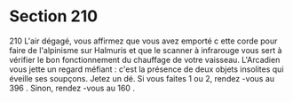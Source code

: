 # Section 210

210
L'air dégagé, vous affirmez que vous avez emporté c ette corde
pour faire de l'alpinisme sur Halmuris et que le scanner à
infrarouge vous sert à vérifier le bon fonctionnement du
chauffage de votre vaisseau. L'Arcadien vous jette un regard
méfiant : c'est la présence de  deux  objets insolites qui éveille ses
soupçons. Jetez un dé. Si vous faites 1 ou 2, rendez -vous au 396 .
Sinon, rendez -vous au 160 .